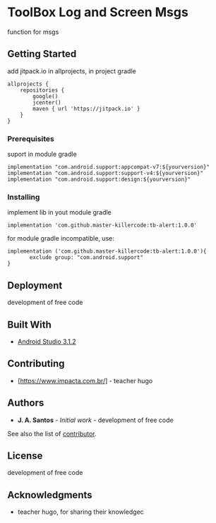 # ToolBox Log and Screen Msgs

function for msgs

## Getting Started

add jitpack.io in allprojects, in project gradle

    allprojects {
        repositories {
            google()
            jcenter()
            maven { url 'https://jitpack.io' }
        }
    }

### Prerequisites

  suport in module gradle

    implementation "com.android.support:appcompat-v7:${yourversion}"
    implementation "com.android.support:support-v4:${yourversion}"
    implementation "com.android.support:design:${yourversion}"
  

### Installing

 implement lib in yout module gradle
 
    implementation 'com.github.master-killercode:tb-alert:1.0.0'

 for module gradle incompatible, use:

    implementation ('com.github.master-killercode:tb-alert:1.0.0'){
           exclude group: "com.android.support"
    }

## Deployment

 development of free code

## Built With

* [Android Studio 3.1.2](https://developer.android.com/studio/) 

## Contributing

* [https://www.impacta.com.br/] - teacher hugo

## Authors

* **J. A. Santos** - *Initial work* - development of free code

See also the list of [contributor](https://github.com/master-killercode).

## License
 development of free code

## Acknowledgments

* teacher hugo, for sharing their knowledgec

